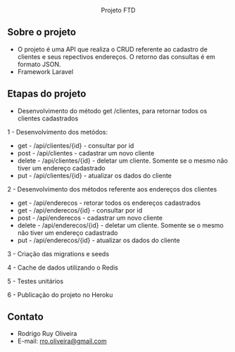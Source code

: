 <p align="center">Projeto FTD</p>

## Sobre o projeto

 - O projeto é uma API que realiza o CRUD referente ao cadastro de clientes e seus repectivos endereços. O retorno das consultas é em formato JSON.
 - Framework Laravel

## Etapas do projeto

- Desenvolvimento do método get /clientes, para retornar todos os clientes cadastrados
 
1 - Desenvolvimento dos metódos:
- get 	 - /api/clientes/{id} - consultar por id
- post 	 - /api/clientes - cadastrar um novo cliente
- delete - /api/clientes/{id} - deletar um cliente. Somente se o mesmo não tiver um endereço cadastrado
- put 	 - /api/clientes/{id} - atualizar os dados do cliente

2 - Desenvolvimento dos métodos referente aos endereços dos clientes
- get	 - /api/enderecos - retorar todos os endereços cadastrados
- get 	 - /api/enderecos/{id} - consultar por id
- post 	 - /api/enderecos - cadastrar um novo cliente
- delete - /api/enderecos/{id} - deletar um cliente. Somente se o mesmo não tiver um endereço cadastrado
- put 	 - /api/enderecos/{id} - atualizar os dados do cliente

3 - Criação das migrations e seeds

4 - Cache de dados utilizando o Redis

5 - Testes unitários

6 - Publicação do projeto no Heroku

## Contato

- Rodrigo Ruy Oliveira
- E-mail: rro.oliveira@gmail.com


